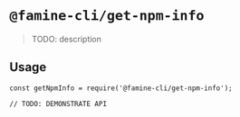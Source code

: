 # `@famine-cli/get-npm-info`

> TODO: description

## Usage

```
const getNpmInfo = require('@famine-cli/get-npm-info');

// TODO: DEMONSTRATE API
```
